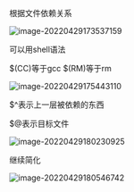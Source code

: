 根据文件依赖关系

![image-20220429173537159](C:\Users\10921\AppData\Roaming\Typora\typora-user-images\image-20220429173537159.png)

可以用shell语法

$(CC)等于gcc        $(RM)等于rm

![image-20220429175443110](C:\Users\10921\AppData\Roaming\Typora\typora-user-images\image-20220429175443110.png)



$^表示上一层被依赖的东西

$@表示目标文件

![image-20220429180230925](C:\Users\10921\AppData\Roaming\Typora\typora-user-images\image-20220429180230925.png)



继续简化

![image-20220429180546742](C:\Users\10921\AppData\Roaming\Typora\typora-user-images\image-20220429180546742.png)